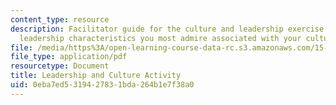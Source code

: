 ```yaml
---
content_type: resource
description: Facilitator guide for the culture and leadership exercise to identify
  leadership characteristics you most admire associated with your culture.
file: /media/https%3A/open-learning-course-data-rc.s3.amazonaws.com/15-277-special-seminar-in-communications-leadership-and-personal-effectiveness-coaching-fall-2008/0eba7ed5319427831bda264b1e7f38a0_guide_05.pdf
file_type: application/pdf
resourcetype: Document
title: Leadership and Culture Activity
uid: 0eba7ed5-3194-2783-1bda-264b1e7f38a0
---
```

